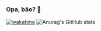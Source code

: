 ### Opa, bão? 👋

[![wakatime](https://wakatime.com/badge/user/7c210146-06ae-450c-a5df-c2d408c30690.svg)](https://wakatime.com/@7c210146-06ae-450c-a5df-c2d408c30690)
![Anurag's GitHub stats](https://github-readme-stats.vercel.app/api?username=arajooj&count_private=true&show_icons=true&theme=midnight-purple)
